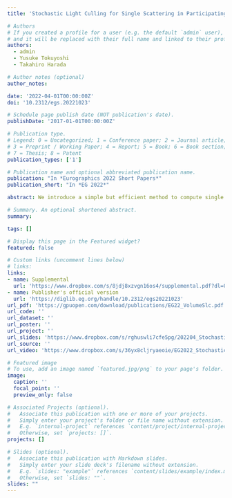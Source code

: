 ```yaml
---
title: 'Stochastic Light Culling for Single Scattering in Participating Media'

# Authors
# If you created a profile for a user (e.g. the default `admin` user), write the username (folder name) here
# and it will be replaced with their full name and linked to their profile.
authors:
  - admin
  - Yusuke Tokuyoshi
  - Takahiro Harada

# Author notes (optional)
author_notes:

date: '2022-04-01T00:00:00Z'
doi: '10.2312/egs.20221023'

# Schedule page publish date (NOT publication's date).
publishDate: '2017-01-01T00:00:00Z'

# Publication type.
# Legend: 0 = Uncategorized; 1 = Conference paper; 2 = Journal article;
# 3 = Preprint / Working Paper; 4 = Report; 5 = Book; 6 = Book section;
# 7 = Thesis; 8 = Patent
publication_types: ['1']

# Publication name and optional abbreviated publication name.
publication: "In *Eurographics 2022 Short Papers*"
publication_short: "In *EG 2022*"

abstract: We introduce a simple but efficient method to compute single scattering from point and arbitrarily shaped area light sources in participating media. Our method extends the stochastic light culling method to volume rendering by considering the intersection of a ray and spherical bounds of light influence ranges. For primary rays, this allows simple computation of the lighting in participating media without hierarchical data structures such as a light tree. First, we show how to combine equiangular sampling with the proposed light culling method in a simple case of point lights. We then apply it to arbitrarily shaped area lights by considering virtual point lights on the surface of area lights. Using our method, we are able to improve the rendering quality for scenes with many lights without tree construction and traversal.

# Summary. An optional shortened abstract.
summary:

tags: []

# Display this page in the Featured widget?
featured: false

# Custom links (uncomment lines below)
# links:
links:
- name: Supplemental
  url: 'https://www.dropbox.com/s/8jdj8xzvgn16os4/supplemental.pdf?dl=0'
- name: Publisher's official version
  url: 'https://diglib.eg.org/handle/10.2312/egs20221023'
url_pdf: 'https://gpuopen.com/download/publications/EG22_VolumeSlc.pdf'
url_code: ''
url_dataset: ''
url_poster: ''
url_project: ''
url_slides: 'https://www.dropbox.com/s/rghuswli7cfe5pg/202204_Stochastic_Light_Culling_Volume.pdf?dl=0'
url_source: ''
url_video: 'https://www.dropbox.com/s/36yx8cljryaeoie/EG2022_StochasticLightCullingForSingleScattering.mp4?dl=0'

# Featured image
# To use, add an image named `featured.jpg/png` to your page's folder.
image:
  caption: ''
  focal_point: ''
  preview_only: false

# Associated Projects (optional).
#   Associate this publication with one or more of your projects.
#   Simply enter your project's folder or file name without extension.
#   E.g. `internal-project` references `content/project/internal-project/index.md`.
#   Otherwise, set `projects: []`.
projects: []

# Slides (optional).
#   Associate this publication with Markdown slides.
#   Simply enter your slide deck's filename without extension.
#   E.g. `slides: "example"` references `content/slides/example/index.md`.
#   Otherwise, set `slides: ""`.
slides: ""
---
```

